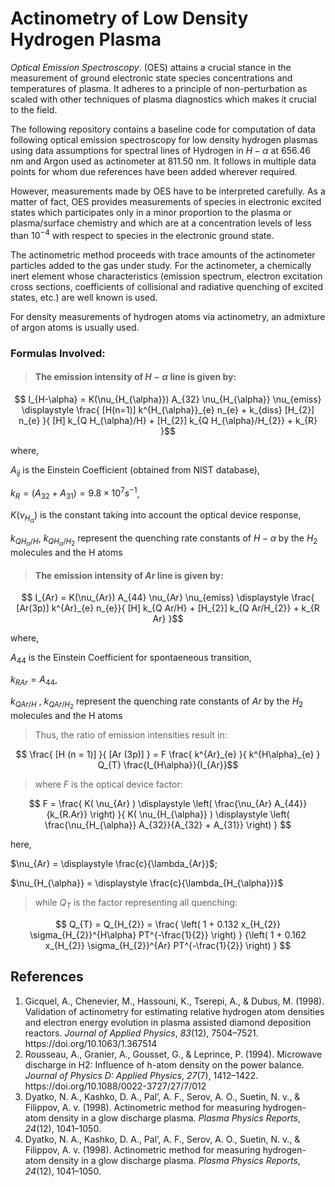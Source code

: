 # Actinometry of Low Density Hydrogen Plasma
*Optical Emission Spectroscopy*. (OES) attains a crucial stance in the measurement of ground electronic state species concentrations and temperatures of plasma. It adheres to a principle of non-perturbation as scaled with other techniques of plasma diagnostics which makes it crucial to the field.

The following repository contains a baseline code for computation of data following optical emission spectroscopy for low density hydrogen plasmas using data assumptions for spectral lines of Hydrogen in $H-\alpha$ at $656.46$ nm and Argon used as actinometer at $811.50$ nm. It follows in multiple data points for whom due references have been added wherever required.

However, measurements made by OES have to be interpreted carefully. As a matter of fact, OES provides measurements of species in electronic excited states which participates only in a minor proportion to the plasma or plasma/surface chemistry and which are at a concentration levels of less than $10^{-4}$ with respect to species in the electronic ground state.

The actinometric method proceeds with trace amounts of the actinometer particles added to the gas under study. For the actinometer, a chemically inert element whose characteristics (emission spectrum, electron excitation cross sections, coefficients of collisional and radiative quenching of excited states, etc.) are well known is used.

For density measurements of hydrogen atoms via actinometry, an admixture of argon atoms is usually used.

### Formulas Involved:

> #### The emission intensity of $H-\alpha$ line is given by:

$$ I_{H-\alpha} = K(\nu_{H_{\alpha}}) A_{32} \nu_{H_{\alpha}} \nu_{emiss} \displaystyle \frac{ [H(n=1)] k^{H_{\alpha}}_{e} n_{e} + k_{diss} [H_{2}] n_{e} }{ [H] k_{Q H_{\alpha}/H} + [H_{2}] k_{Q H_{\alpha}/H_{2}} + k_{R} }$$

where,

$A_{ij}$ is the Einstein Coefficient (obtained from NIST database),

$k_{R} = (A_{32} + A_{31}) = 9.8 \times 10^{7} s^{-1}$,

$K(\nu_{H_{\alpha}})$ is the constant taking into account the optical device response,

$k_{Q H_{\alpha}/H}$, $k_{Q H_{\alpha}/H_{2}}$ represent the quenching rate constants of $H-\alpha$ by the $H_{2}$ molecules and the H atoms

> #### The emission intensity of $Ar$ line is given by:

$$ I_{Ar} = K(\nu_{Ar}) A_{44} \nu_{Ar} \nu_{emiss} \displaystyle \frac{ [Ar(3p)] k^{Ar}_{e} n_{e}}{ [H] k_{Q Ar/H} + [H_{2}] k_{Q Ar/H_{2}} + k_{R Ar} }$$

where,

$A_{44}$ is the Einstein Coefficient for spontaeneous transition,

$k_{R Ar} = A_{44}$,

$k_{Q Ar/H}$ , $k_{Q Ar/H_{2}}$ represent the quenching rate constants of $Ar$ by the $H_{2}$ molecules and the H atoms

> Thus, the ratio of emission intensities result in:

$$ \frac{ [H (n = 1)] }{ [Ar (3p)] } = F \frac{ k^{Ar}_{e} }{ k^{H\alpha}_{e} } Q_{T} \frac{I_{H\alpha}}{I_{Ar}}$$

> where $F$ is the optical device factor:

$$ F = \frac{ K( \nu_{Ar} ) \displaystyle \left( \frac{\nu_{Ar} A_{44}}{k_{R.Ar}} \right) }{ K( \nu_{H_{\alpha}} ) \displaystyle \left( \frac{\nu_{H_{\alpha}} A_{32}}{A_{32} + A_{31}} \right) } $$

here,

$\nu_{Ar} = \displaystyle \frac{c}{\lambda_{Ar}}$;

$\nu_{H_{\alpha}} = \displaystyle \frac{c}{\lambda_{H_{\alpha}}}$

> while $Q_{T}$ is the factor representing all quenching:

$$ Q_{T} = Q_{H_{2}} = \frac{ \left( 1 + 0.132 x_{H_{2}} \sigma_{H_{2}}^{H\alpha} PT^{-\frac{1}{2}} \right) } {\left( 1 + 0.162 x_{H_{2}} \sigma_{H_{2}}^{Ar} PT^{-\frac{1}{2}} \right) } $$

## References
1. <div class="csl-entry">Gicquel, A., Chenevier, M., Hassouni, K., Tserepi, A., &#38; Dubus, M. (1998). Validation of actinometry for estimating relative hydrogen atom densities and electron energy evolution in plasma assisted diamond deposition reactors. <i>Journal of Applied Physics</i>, <i>83</i>(12), 7504–7521. https://doi.org/10.1063/1.367514</div>
2. <div class="csl-entry">Rousseau, A., Granier, A., Gousset, G., &#38; Leprince, P. (1994). Microwave discharge in H2: Influence of h-atom density on the power balance. <i>Journal of Physics D: Applied Physics</i>, <i>27</i>(7), 1412–1422. https://doi.org/10.1088/0022-3727/27/7/012</div>
3. <div class="csl-entry">Dyatko, N. A., Kashko, D. A., Pal’, A. F., Serov, A. O., Suetin, N. v., &#38; Filippov, A. v. (1998). Actinometric method for measuring hydrogen-atom density in a glow discharge plasma. <i>Plasma Physics Reports</i>, <i>24</i>(12), 1041–1050.</div>
4. <div class="csl-entry">Dyatko, N. A., Kashko, D. A., Pal’, A. F., Serov, A. O., Suetin, N. v., &#38; Filippov, A. v. (1998). Actinometric method for measuring hydrogen-atom density in a glow discharge plasma. <i>Plasma Physics Reports</i>, <i>24</i>(12), 1041–1050.</div>
